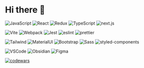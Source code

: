 # Hi there 👋

![JavaScript](https://img.shields.io/badge/JavaScript-323330?style=flat&logo=javascript&logoColor=F7DF1E)
![React](https://img.shields.io/badge/React-20232A?style=flat&logo=react&logoColor=61DAFB)
![Redux](https://img.shields.io/badge/Redux-593D88?style=flat&logo=redux&logoColor=white)
![TypeScript](https://img.shields.io/badge/TypeScript-007ACC?style=flat&logo=typescript&logoColor=white)
![next.js](https://img.shields.io/badge/next.js-000000?style=flat&logo=nextdotjs&logoColor=white)

![Vite](https://img.shields.io/badge/Vite-B73BFE?style=flat&logo=vite&logoColor=FFD62E)
![Webpack](https://img.shields.io/badge/Webpack-8DD6F9?style=flat&logo=Webpack&logoColor=white)
![Jest](https://img.shields.io/badge/Jest-C21325?style=flat&logo=jest&logoColor=white)
![eslint](https://img.shields.io/badge/eslint-3A33D1?style=flat&logo=eslint&logoColor=white)
![prettier](https://img.shields.io/badge/prettier-1A2C34?style=flat&logo=prettier&logoColor=F7BA3E)

![Tailwind](https://img.shields.io/badge/Tailwind_CSS-38B2AC?style=flat&logo=tailwind-css&logoColor=white)
![MaterialUI](https://img.shields.io/badge/Material%20UI-007FFF?style=flat&logo=mui&logoColor=white)
![Bootstrap](https://img.shields.io/badge/Bootstrap-563D7C?style=flat&logo=bootstrap&logoColor=white)
![Sass](https://img.shields.io/badge/Sass-CC6699?style=flat&logo=sass&logoColor=white)
![styled-components](https://img.shields.io/badge/styled--components-DB7093?style=flat&logo=styled-components&logoColor=white)

![VSCode](https://img.shields.io/badge/VSCode-0078D4?style=flat&logo=visual%20studio%20code&logoColor=white)
![Obsidian](https://img.shields.io/badge/Obsidian-483699?style=flat&logo=Obsidian&logoColor=white)
![Figma](https://img.shields.io/badge/Figma-F24E1E?style=flat&logo=figma&logoColor=white)

<p>
  <a href="https://www.codewars.com/users/Isikava" target="_blank">
    <img alt="codewars" src="https://www.codewars.com/users/Isikava/badges/small" />
  </a> 
</p>

<!--
![](https://img.shields.io/badge/Editor-VS_Code-informational?style=flat&logo=visual-studio-code&logoColor=white&color=6aa6f8)
![](https://img.shields.io/badge/Code-JavaScript-informational?style=flat&logo=javascript&logoColor=white&color=6aa6f8)
![](https://img.shields.io/badge/Code-React-informational?style=flat&logo=react&logoColor=white&color=6aa6f8)
![](https://img.shields.io/badge/Code-Redux_toolkit-informational?style=flat&logo=redux&logoColor=white&color=6aa6f8)
![](https://img.shields.io/badge/Code-SCSS-informational?style=flat&logo=sass&logoColor=white&color=6aa6f8)
![](https://img.shields.io/badge/Code-Bootstrap-informational?style=flat&logo=bootstrap&logoColor=white&color=6aa6f8)
![](https://img.shields.io/badge/Shell-Bash-informational?style=flat&logo=gnu-bash&logoColor=white&color=6aa6f8)
![](https://img.shields.io/badge/Tools-Figma-informational?style=flat&logo=figma&logoColor=white&color=6aa6f8)
![](https://img.shields.io/badge/Tools-Prettier-informational?style=flat&logo=prettier&logoColor=white&color=6aa6f8)
-->

<!--
<p>
 <img height="160em" src="https://github-readme-stats.vercel.app/api?username=isikava&show_icons=true&theme=react" />
 <img height="160em" src="https://github-readme-stats-eight-theta.vercel.app/api/top-langs/?username=isikava&theme=react&layout=compact" />
</p>
-->

<!--
**alexign473/alexign473** is a ✨ _special_ ✨ repository because its `README.md` (this file) appears on your GitHub profile.

Here are some ideas to get you started:

- 🔭 I’m currently working on ...
- 🌱 I’m currently learning ...
- 👯 I’m looking to collaborate on ...
- 🤔 I’m looking for help with ...
- 💬 Ask me about ...
- 📫 How to reach me: ...
- 😄 Pronouns: ...
- ⚡ Fun fact: ...
-->

